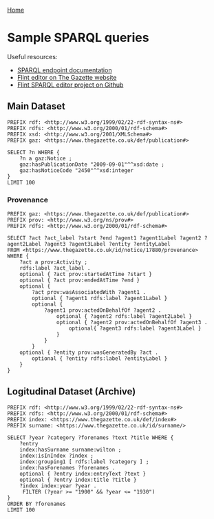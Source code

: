 [Home](../home.md)
# Sample SPARQL queries #

Useful resources:

- [SPARQL endpoint documentation](sparql.md)
- [Flint editor on The Gazette website](https://www.thegazette.co.uk/flint)
- [Flint SPARQL editor project on Github](https://github.com/TSO-Openup/FlintSparqlEditor)


## Main Dataset ##
	
	PREFIX rdf: <http://www.w3.org/1999/02/22-rdf-syntax-ns#>
	PREFIX rdfs: <http://www.w3.org/2000/01/rdf-schema#>
	PREFIX xsd: <http://www.w3.org/2001/XMLSchema#>
	PREFIX gaz: <https://www.thegazette.co.uk/def/publication#>
	
	SELECT ?n WHERE {
		?n a gaz:Notice ;
		gaz:hasPublicationDate "2009-09-01"^^xsd:date ;
		gaz:hasNoticeCode "2450"^^xsd:integer
	}
	LIMIT 100

### Provenance ###
	PREFIX gaz: <https://www.thegazette.co.uk/def/publication#>
	PREFIX prov: <http://www.w3.org/ns/prov#>
	PREFIX rdfs: <http://www.w3.org/2000/01/rdf-schema#>
	
	SELECT ?act ?act_label ?start ?end ?agent1 ?agent1Label ?agent2 ?agent2Label ?agent3 ?agent3Label ?entity ?entityLabel
	FROM <https://www.thegazette.co.uk/id/notice/17880/provenance>
	WHERE {
		?act a prov:Activity ;
		rdfs:label ?act_label .
		optional { ?act prov:startedAtTime ?start }
		optional { ?act prov:endedAtTime ?end }
		optional {
			?act prov:wasAssociatedWith ?agent1 .
			optional { ?agent1 rdfs:label ?agent1Label }
			optional {
				?agent1 prov:actedOnBehalfOf ?agent2 .
					optional { ?agent2 rdfs:label ?agent2Label }
					optional { ?agent2 prov:actedOnBehalfOf ?agent3 .
						optional{ ?agent3 rdfs:label ?agent3Label }
					}
	     		}
			}
		optional { ?entity prov:wasGeneratedBy ?act .
			optional { ?entity rdfs:label ?entityLabel }
		}
	}

## Logitudinal Dataset (Archive) ##

	PREFIX rdf: <http://www.w3.org/1999/02/22-rdf-syntax-ns#>
	PREFIX rdfs: <http://www.w3.org/2000/01/rdf-schema#>
	PREFIX index: <https://www.thegazette.co.uk/def/index#>
	PREFIX surname: <https://www.thegazette.co.uk/id/surname/>
	
	SELECT ?year ?category ?forenames ?text ?title WHERE {
	   	?entry 
      	index:hasSurname surname:wilton ;
      	index:isInIndex ?index ;
      	index:grouping1 [ rdfs:label ?category ] ;
      	index:hasForenames ?forenames .
		optional { ?entry index:entryText ?text } 
	   	optional { ?entry index:title ?title }
		?index index:year ?year .
	  	 FILTER (?year >= "1900" && ?year <= "1930")
	}
	ORDER BY ?forenames
	LIMIT 100
